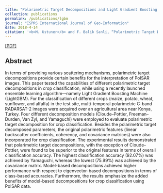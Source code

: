 ```yaml
---
title: "Polarimetric Target Decompositions and Light Gradient Boosting Machine for Crop Classification: A Comparative Evaluation"
collection: publications
permalink: /publications/lgbm
journal: "ISPRS International Journal of Geo-Information"
date: 2018-4-14
citation: '<b>M. Ustuner</b> and F. Balik Sanli, “Polarimetric Target Decompositions and Light Gradient Boosting Machine for Crop Classification: A Comparative Evaluation,” ISPRS International Journal of Geo-Information, vol. 8, no. 2, p. 97, Feb. 2019.'
---
```

[[PDF]](http://mustuner.github.io/files/lgbm.pdf)

## Abstract
In terms of providing various scattering mechanisms, polarimetric target decompositions provide certain benefits for the interpretation of PolSAR images. This paper tested the capabilities of different polarimetric target decompositions in crop classification, while using a recently launched ensemble learning algorithm—namely Light Gradient Boosting Machine (LightGBM). For the classification of different crops (maize, potato, wheat, sunflower, and alfalfa) in the test site, multi-temporal polarimetric C-band RADARSAT-2 images were acquired over an agricultural area near Konya, Turkey. Four different decomposition models (Cloude–Pottier, Freeman–Durden, Van Zyl, and Yamaguchi) were employed to evaluate polarimetric target decomposition for crop classification. Besides the polarimetric target decomposed parameters, the original polarimetric features (linear backscatter coefficients, coherency, and covariance matrices) were also incorporated for crop classification. The experimental results demonstrated that polarimetric target decompositions, with the exception of Cloude–Pottier, were found to be superior to the original features in terms of overall classification accuracy. The highest classification accuracy (92.07%) was achieved by Yamaguchi, whereas the lowest (75.99%) was achieved by the covariance matrix. Model-based decompositions achieved higher performance with respect to eigenvector-based decompositions in terms of class-based accuracies. Furthermore, the results emphasize the added benefits of model-based decompositions for crop classification using PolSAR data. 
